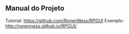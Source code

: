 ## Manual do Projeto
Tutorial: https://github.com/RonenNess/RPGUI
Exemplo: http://ronenness.github.io/RPGUI/